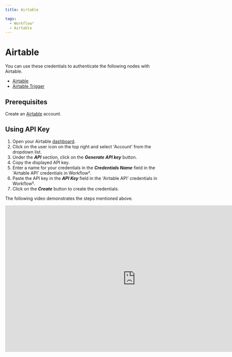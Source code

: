 ```yaml
---
title: Airtable

tags:
  - Workflow²
  - Airtable
---
```


# Airtable

You can use these credentials to authenticate the following nodes with Airtable.
- [Airtable](/workflow/integrations/nodes/n8n-nodes-base.airtable/)
- [Airtable Trigger](/workflow/integrations/trigger-nodes/n8n-nodes-base.airtableTrigger/)

## Prerequisites

Create an [Airtable](https://airtable.com/) account.

## Using API Key

1. Open your Airtable [dashboard](https://airtable.com/).
2. Click on the user icon on the top right and select 'Account' from the dropdown list.
3. Under the ***API*** section, click on the ***Generate API key*** button.
4. Copy the displayed API key.
5. Enter a name for your credentials in the ***Credentials Name*** field in the 'Airtable API' credentials in Workflow².
6. Paste the API key in the ***API Key*** field in the 'Airtable API' credentials in Workflow².
7. Click on the ***Create*** button to create the credentials.


The following video demonstrates the steps mentioned above.

<div class="video-container">
<iframe width="840" height="472.5" src="https://www.youtube.com/embed/yPP3ZnynNck" frameborder="0" allow="accelerometer; autoplay; clipboard-write; encrypted-media; gyroscope; picture-in-picture" allowfullscreen></iframe>
</div>
